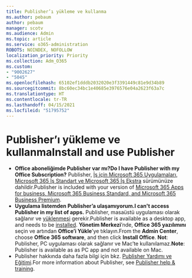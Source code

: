 ```yaml
---
title: Publisher’ı yükleme ve kullanma
ms.author: pebaum
author: pebaum
manager: scotv
ms.audience: Admin
ms.topic: article
ms.service: o365-administration
ROBOTS: NOINDEX, NOFOLLOW
localization_priority: Priority
ms.collection: Adm_O365
ms.custom:
- "9002627"
- "5045"
ms.openlocfilehash: 65102ef1dddb2032020e3f3391449c81e9d34b89
ms.sourcegitcommit: 8bc60ec34bc1e40685e3976576e04a2623f63a7c
ms.translationtype: HT
ms.contentlocale: tr-TR
ms.lasthandoff: 04/15/2021
ms.locfileid: "51795752"
---
```

# <a name="install-and-use-publisher"></a><span data-ttu-id="7a026-102">Publisher’ı yükleme ve kullanma</span><span class="sxs-lookup"><span data-stu-id="7a026-102">Install and use Publisher</span></span>

- <span data-ttu-id="7a026-103">**Office aboneliğimde Publisher var mı?**</span><span class="sxs-lookup"><span data-stu-id="7a026-103">**Do I have Publisher with my Office Subscription?**</span></span> <span data-ttu-id="7a026-104">Publisher, [İş için Microsoft 365 Uygulamaları, Microsoft 365 İş Standart ve Microsoft 365 İş Ekstra](https://products.office.com/compare-all-microsoft-office-products?activetab=tab:primaryr2) sürümünüze dahildir.</span><span class="sxs-lookup"><span data-stu-id="7a026-104">Publisher is included with your version of [Microsoft 365 Apps for business, Microsoft 365 Business Standard, and Microsoft 365 Business Premium](https://products.office.com/compare-all-microsoft-office-products?activetab=tab:primaryr2).</span></span>
- <span data-ttu-id="7a026-105">**Uygulama listemden Publisher’a ulaşamıyorum.**</span><span class="sxs-lookup"><span data-stu-id="7a026-105">**I can't access Publisher in my list of apps.**</span></span>  <span data-ttu-id="7a026-106">Publisher, masaüstü uygulaması olarak sağlanır ve [yüklenmesi](https://support.office.com/article/Install-Office-apps-from-Office-365-dcf2d841-dac7-455b-9a77-fc8f7ee92702) gerekir.</span><span class="sxs-lookup"><span data-stu-id="7a026-106">Publisher is available as a desktop app, and needs to be [installed](https://support.office.com/article/Install-Office-apps-from-Office-365-dcf2d841-dac7-455b-9a77-fc8f7ee92702).</span></span> <span data-ttu-id="7a026-107">**Yönetim Merkezi**’nde, **Office 365 yazılımını** seçin ve artından **Office’i Yükle**’ye tıklayın.</span><span class="sxs-lookup"><span data-stu-id="7a026-107">From the **Admin Center**, choose **Office 365 software**, and then click **Install Office**.</span></span> <span data-ttu-id="7a026-108">**Not**: Publisher, PC uygulaması olarak sağlanır ve Mac’te kullanılamaz.</span><span class="sxs-lookup"><span data-stu-id="7a026-108">**Note**: Publisher is available as as PC app and not available on Mac.</span></span>
- <span data-ttu-id="7a026-109">Publisher hakkında daha fazla bilgi için bkz. [Publisher Yardımı ve Eğitimi](https://support.office.com/publisher).</span><span class="sxs-lookup"><span data-stu-id="7a026-109">For more information about Publisher, see [Publisher help & training](https://support.office.com/publisher).</span></span>

